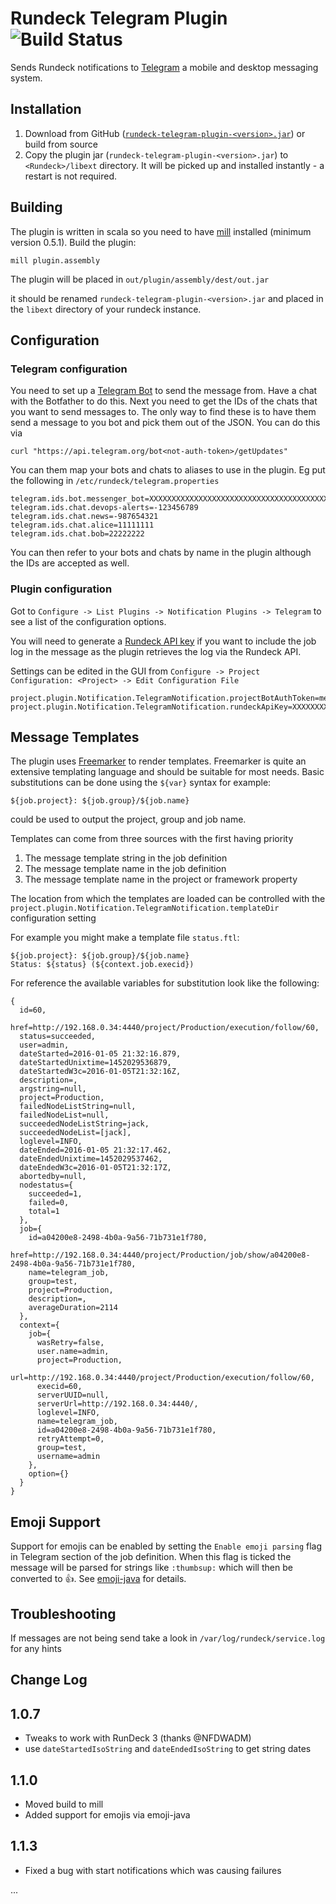 
Rundeck Telegram Plugin   ![Build Status](https://travis-ci.org/ajrnz/rundeck-telegram-plugin.svg)
=======================


Sends Rundeck notifications to [Telegram](http://www.telegram.org) a mobile and desktop messaging system.


Installation
------------

1. Download from GitHub ([`rundeck-telegram-plugin-<version>.jar`](https://github.com/ajrnz/rundeck-telegram-plugin/releases/latest)) or build from source
2. Copy the plugin jar (`rundeck-telegram-plugin-<version>.jar`) to `<Rundeck>/libext` directory. It will be picked up and installed instantly - a restart is not required.


Building
--------
The plugin is written in scala so you need to have [mill](http://www.lihaoyi.com/mill/) installed (minimum version 0.5.1).
Build the plugin:

    mill plugin.assembly

The plugin will be placed in `out/plugin/assembly/dest/out.jar`

it should be renamed `rundeck-telegram-plugin-<version>.jar` and placed in the `libext` directory of your rundeck instance.


Configuration
-------------

### Telegram configuration

You need to set up a [Telegram Bot](https://core.telegram.org/bots) to send the message from. Have a chat with the Botfather to do this. Next you need to get the IDs of the chats that you want to send messages to. The only way to find these is to have them send a message to you bot and pick them out of the JSON. You can do this via

    curl "https://api.telegram.org/bot<not-auth-token>/getUpdates"

You can them map your bots and chats to aliases to use in the plugin. Eg put the following in `/etc/rundeck/telegram.properties`

    telegram.ids.bot.messenger_bot=XXXXXXXXXXXXXXXXXXXXXXXXXXXXXXXXXXXXXXXXXXXXX
    telegram.ids.chat.devops-alerts=-123456789
    telegram.ids.chat.news=-987654321
    telegram.ids.chat.alice=11111111
    telegram.ids.chat.bob=22222222

You can then refer to your bots and chats by name in the plugin although the IDs are accepted as well.


### Plugin configuration

Got to `Configure -> List Plugins -> Notification Plugins -> Telegram` to see a list of the configuration options. 

You will need to generate a [Rundeck API key](http://rundeck.org/2.6.7/api/index.html#token-authentication
) if you want to include the job log in the message as the plugin retrieves the log via the Rundeck API.

Settings can be edited in the GUI from `Configure -> Project Configuration: <Project> -> Edit Configuration File`

    project.plugin.Notification.TelegramNotification.projectBotAuthToken=messenger_bot
    project.plugin.Notification.TelegramNotification.rundeckApiKey=XXXXXXXXXXXXXXXXXXXXXXXXXXXXXXXX


Message Templates
-----------------

The plugin uses [Freemarker](http://www.freemarker.org) to render templates. Freemarker is quite an extensive templating language and should be suitable for most needs. Basic substitutions can be done using the `${var}` syntax for example:

    ${job.project}: ${job.group}/${job.name}

could be used to output the project, group and job name. 

Templates can come from three sources with the first having priority

1. The message template string in the job definition
2. The message template name in the job definition
3. The message template name in the project or framework property

The location from which the templates are loaded can be controlled with the `project.plugin.Notification.TelegramNotification.templateDir` configuration setting

For example you might make a template file `status.ftl`:

    ${job.project}: ${job.group}/${job.name}
    Status: ${status} (${context.job.execid})


For reference the available variables for substitution look like the following:

    {
      id=60,
      href=http://192.168.0.34:4440/project/Production/execution/follow/60,
      status=succeeded,
      user=admin,
      dateStarted=2016-01-05 21:32:16.879,
      dateStartedUnixtime=1452029536879,
      dateStartedW3c=2016-01-05T21:32:16Z,
      description=,
      argstring=null,
      project=Production,
      failedNodeListString=null,
      failedNodeList=null,
      succeededNodeListString=jack,
      succeededNodeList=[jack],
      loglevel=INFO,
      dateEnded=2016-01-05 21:32:17.462,
      dateEndedUnixtime=1452029537462,
      dateEndedW3c=2016-01-05T21:32:17Z,
      abortedby=null,
      nodestatus={
        succeeded=1,
        failed=0,
        total=1
      },
      job={
        id=a04200e8-2498-4b0a-9a56-71b731e1f780,
        href=http://192.168.0.34:4440/project/Production/job/show/a04200e8-2498-4b0a-9a56-71b731e1f780,
        name=telegram_job,
        group=test,
        project=Production,
        description=,
        averageDuration=2114
      },
      context={
        job={
          wasRetry=false,
          user.name=admin,
          project=Production,
          url=http://192.168.0.34:4440/project/Production/execution/follow/60,
          execid=60,
          serverUUID=null,
          serverUrl=http://192.168.0.34:4440/,
          loglevel=INFO,
          name=telegram_job,
          id=a04200e8-2498-4b0a-9a56-71b731e1f780,
          retryAttempt=0,
          group=test,
          username=admin
        },
        option={}
      }
    }


Emoji Support
-------------
Support for emojis can be enabled by setting the `Enable emoji parsing` flag in Telegram section of the job definition.
When this flag is ticked the message will be parsed for strings like `:thumbsup:` which will then be converted to 👍.
See [emoji-java](https://github.com/vdurmont/emoji-java#available-emojis) for details.


Troubleshooting
---------------

If messages are not being send take a look in `/var/log/rundeck/service.log` for any hints


Change Log
----------

1.0.7
-----
- Tweaks to work with RunDeck 3 (thanks @NFDWADM)
- use `dateStartedIsoString` and `dateEndedIsoString` to get string dates

1.1.0
-----
- Moved build to mill
- Added support for emojis via emoji-java

1.1.3
-----
- Fixed a bug with start notifications which was causing failures


...